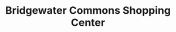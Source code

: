 ---
title: "Bridgewater Commons Shopping Center"
url: /bridgewater/bridgewater-commons-shopping-center/
shop: Einkaufszentrum
---